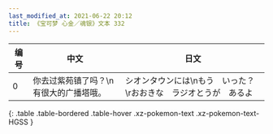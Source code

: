 ```yaml
---
last_modified_at: 2021-06-22 20:12
title: 《宝可梦 心金／魂银》文本 332
---
```

| 编号 | 中文 | 日文 |
| ---- | ---- | ---- |
| 0 | 你去过紫苑镇了吗？\n有很大的广播塔哦。 | シオンタウンには\nもう　いった？\rおおきな　ラジオとうが　あるよ |
{: .table .table-bordered .table-hover .xz-pokemon-text .xz-pokemon-text-HGSS }